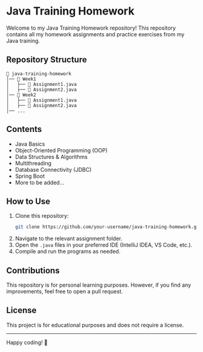# Java Training Homework

Welcome to my Java Training Homework repository! This repository contains all my homework assignments and practice exercises from my Java training.

## Repository Structure

```
📂 java-training-homework
│── 📁 Week1
│   ├── 📝 Assignment1.java
│   ├── 📝 Assignment2.java
│── 📁 Week2
│   ├── 📝 Assignment1.java
│   ├── 📝 Assignment2.java
│── ...
```

## Contents

- Java Basics
- Object-Oriented Programming (OOP)
- Data Structures & Algorithms
- Multithreading
- Database Connectivity (JDBC)
- Spring Boot
- More to be added...

## How to Use

1. Clone this repository:
   ```sh
   git clone https://github.com/your-username/java-training-homework.git
   ```
2. Navigate to the relevant assignment folder.
3. Open the `.java` files in your preferred IDE (IntelliJ IDEA, VS Code, etc.).
4. Compile and run the programs as needed.

## Contributions

This repository is for personal learning purposes. However, if you find any improvements, feel free to open a pull request.

## License

This project is for educational purposes and does not require a license.

---

Happy coding! 🚀
